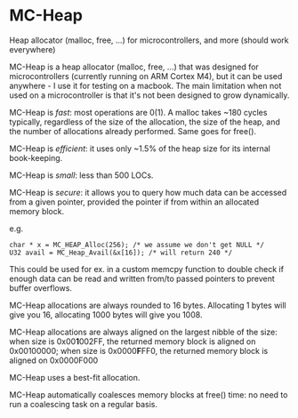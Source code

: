# MC-Heap
Heap allocator (malloc, free, ...) for microcontrollers, and more (should work everywhere)

MC-Heap is a heap allocator (malloc, free, ...) that was designed for microcontrollers (currently running on ARM Cortex M4), but it can be used anywhere - I use it for testing on a macbook. The main limitation when not used on a microcontroller is that it's not been designed to grow dynamically.

MC-Heap is *fast*: most operations are 0(1). A malloc takes ~180 cycles typically, regardless of the size of the allocation, the size of the heap, and the number of allocations already performed. Same goes for free().

MC-Heap is *efficient*: it uses only ~1.5% of the heap size for its internal book-keeping.

MC-Heap is *small*: less than 500 LOCs.

MC-Heap is *secure*: it allows you to query how much data can be accessed from a given pointer, provided the pointer if from within an allocated memory block.

e.g.

    char * x = MC_HEAP_Alloc(256); /* we assume we don't get NULL */
    U32 avail = MC_Heap_Avail(&x[16]); /* will return 240 */
     
  This could be used for ex. in a custom memcpy function to double check if enough data can be read and written from/to passed pointers to prevent buffer overflows.

MC-Heap allocations are always rounded to 16 bytes. Allocating 1 bytes will give you 16, allocating 1000 bytes will give you 1008.

MC-Heap allocations are always aligned on the largest nibble of the size: when size is 0x00**1**002FF, the returned memory block is aligned on 0x00100000; when size is 0x0000**F**FF0, the returned memory block is aligned on 0x0000F000
    
MC-Heap uses a best-fit allocation.

MC-Heap automatically coalesces memory blocks at free() time: no need to run a coalescing task on a regular basis.

